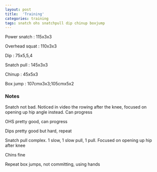 ```yaml
---
layout: post
title:  'Training'
categories: training
tags: snatch ohs snatchpull dip chinup boxjump
---
```


Power snatch :   115x3x3

Overhead squat   :   110x3x3

Dip      :   75x5,5,4

Snatch pull : 145x3x3

Chinup  : 45x5x3

Box jump  : 107cmx3x3;105cmx5x2

### Notes

Snatch not bad. Noticed in video the rowing after the knee, focused on opening up hip angle instead. Can progress

OHS pretty good, can progress

Dips pretty good but hard, repeat

Snatch pull complex. 1 slow, 1 slow pull, 1 pull. Focused on opening up hip after knee

Chins fine

Repeat box jumps, not committing, using hands
